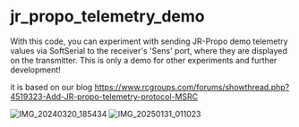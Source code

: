 # jr_propo_telemetry_demo
With this code, you can experiment with sending JR-Propo demo telemetry values via SoftSerial to the receiver's 'Sens' port, where they are displayed on the transmitter. This is only a demo for other experiments and further development!

it is based on our blog
https://www.rcgroups.com/forums/showthread.php?4519323-Add-JR-propo-telemetry-protocol-MSRC

![IMG_20240320_185434](https://github.com/user-attachments/assets/a5f7e28a-b472-49bd-99b7-a55c15a2c9f4)
![IMG_20250131_011023](https://github.com/user-attachments/assets/c981fdb3-dbb0-4343-80da-82fbb1834e55)
